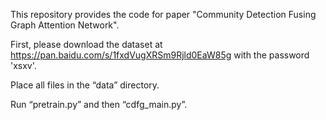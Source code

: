 This repository provides the code for paper "Community Detection Fusing Graph Attention Network".

First, please download the dataset at https://pan.baidu.com/s/1fxdVugXRSm9Rjld0EaW85g with the password 'xsxv'.

Place all files in the “data” directory.

Run “pretrain.py” and then “cdfg_main.py”.
